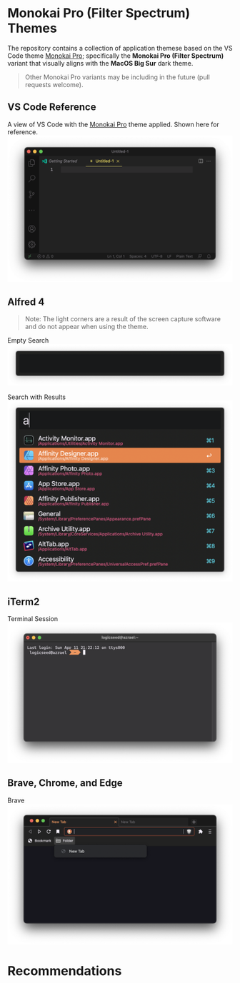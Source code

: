 Monokai Pro (Filter Spectrum) Themes
====================================

The repository contains a collection of application themese based on the VS Code theme [Monokai Pro](https://monokai.pro/); specifically the **Monokai Pro (Filter Spectrum)** variant that visually aligns with the **MacOS Big Sur** dark theme.

> Other Monokai Pro variants may be including in the future (pull requests welcome).

## VS Code Reference

A view of VS Code with the [Monokai Pro](https://monokai.pro/) theme applied. Shown here for reference.
![Screen capture of a VS Code window](.assets/code.png)

## Alfred 4

> Note: The light corners are a result of the screen capture software and do not appear when using the theme.

Empty Search
![Screen capture of an empty Alfred 4 search](.assets/alfred-empty.png)

Search with Results
![Screen capture of an full Alfred 4 search](.assets/alfred-full.png)


## iTerm2

Terminal Session
![Screen capture of an iTerm2 window](.assets/iterm2.png)

## Brave, Chrome, and Edge

Brave
![Screen capture of a Brave window](.assets/chromium.png)

# Recommendations

